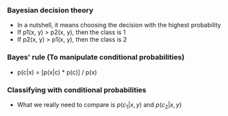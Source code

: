 ### Bayesian decision theory

* In a nutshell, it means choosing the decision with the highest probability
* If p1(x, y) > p2(x, y), then the class is 1
* If p2(x, y) > p1(x, y), then the class is 2

### Bayes' rule (To manipulate conditional probabilities)

* p(c|x) = [p(x|c) * p(c)] / p(x)

### Classifying with conditional probabilities

* What we really need to compare is $p(c_{1}|x, y)$ and $p(c_{2}|x, y)$
